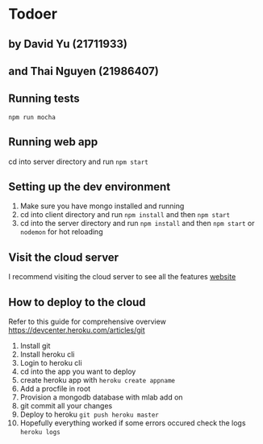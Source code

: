 # Todoer
## by David Yu (21711933)
## and Thai Nguyen (21986407)

## Running tests
`npm run mocha`

## Running web app
cd into server directory and run `npm start`

## Setting up the dev environment
1. Make sure you have mongo installed and running
2. cd into client directory and run `npm install` and then `npm start`
3. cd into the server directory and run `npm install` and then `npm start` or `nodemon` for hot reloading

## Visit the cloud server
I recommend visiting the cloud server to see all the features
[website](http://coders.lol)

## How to deploy to the cloud
Refer to this guide for comprehensive overview https://devcenter.heroku.com/articles/git
1. Install git
2. Install heroku cli
3. Login to heroku cli
4. cd into the app you want to deploy
5. create heroku app with `heroku create appname`
6. Add a procfile in root
7. Provision a mongodb database with mlab add on
8. git commit all your changes
9. Deploy to heroku `git push heroku master`
10. Hopefully everything worked if some errors occured check the logs `heroku logs`
